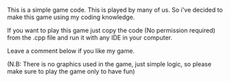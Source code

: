 This is a simple game code. This is played by many of us. So i've decided to make this game using my coding knowledge.

If you want to play this game just copy the code (No permission required) from the .cpp file and run it with any IDE in your computer.

Leave a comment below if you like my game.

(N.B: There is no graphics used in the game, just simple logic, so please make sure to play the game only to have fun)
